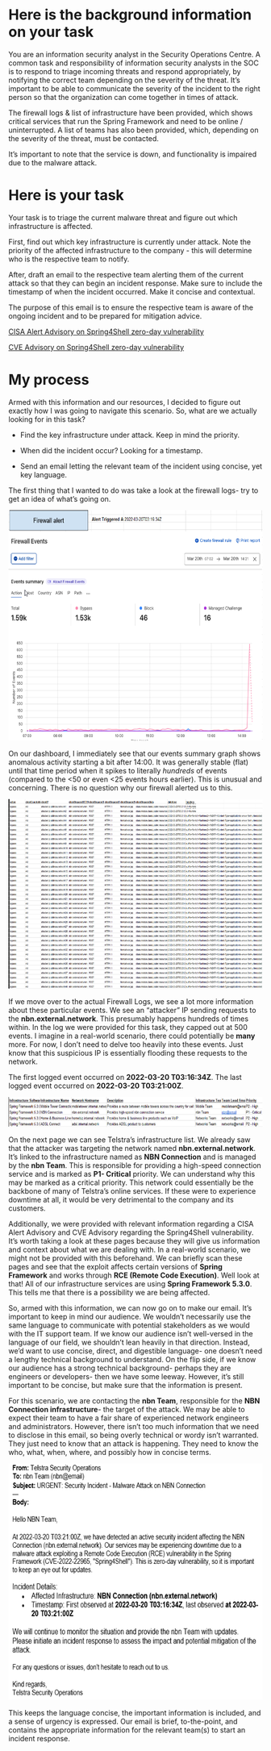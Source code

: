 # **Here is the background information on your task**

You are an information security analyst in the Security Operations Centre. A common task and responsibility of information security analysts in the SOC is to respond to triage incoming threats and respond appropriately, by notifying the correct team depending on the severity of the threat. It’s important to be able to communicate the severity of the incident to the right person so that the organization can come together in times of attack.

The firewall logs & list of infrastructure have been provided, which shows critical services that run the Spring Framework and need to be online / uninterrupted. A list of teams has also been provided, which, depending on the severity of the threat, must be contacted.

It’s important to note that the service is down, and functionality is impaired due to the malware attack.

# **Here is your task**

Your task is to triage the current malware threat and figure out which infrastructure is affected.

First, find out which key infrastructure is currently under attack. Note the priority of the affected infrastructure to the company - this will determine who is the respective team to notify.

After, draft an email to the respective team alerting them of the current attack so that they can begin an incident response. Make sure to include the timestamp of when the incident occurred. Make it concise and contextual.

The purpose of this email is to ensure the respective team is aware of the ongoing incident and to be prepared for mitigation advice.

[CISA Alert Advisory on Spring4Shell zero-day vulnerability](https://www.cisa.gov/news-events/alerts/2022/04/01/spring-releases-security-updates-addressing-spring4shell-and-spring)

[CVE Advisory on Spring4Shell zero-day vulnerability](https://spring.io/security/cve-2022-22965)

# **My process**

Armed with this information and our resources, I decided to figure out exactly how I was going to navigate this scenario. So, what are we actually looking for in this task?

- Find the key infrastructure under attack. Keep in mind the priority.

- When did the incident occur? Looking for a timestamp.

- Send an email letting the relevant team of the incident using concise, yet key language.

The first thing that I wanted to do was take a look at the firewall logs- try to get an idea of what’s going on.

<img src="media/media/image1.png" style="width:6.48958in;height:4.76042in" />

On our dashboard, I immediately see that our events summary graph shows anomalous activity starting a bit after 14:00. It was generally stable (flat) until that time period when it spikes to literally *hundreds* of events (compared to the \<50 or even \<25 events hours earlier). This is unusual and concerning. There is no question why our firewall alerted us to this.

<img src="media/media/image2.png" style="width:6.48958in;height:3.91667in" />

If we move over to the actual Firewall Logs, we see a lot more information about these particular events. We see an “attacker” IP sending requests to the **nbn.external.network**. This presumably happens hundreds of times within. In the log we were provided for this task, they capped out at 500 events. I imagine in a real-world scenario, there could potentially be **many** more. For now, I don’t need to delve too heavily into these events. Just know that this suspicious IP is essentially flooding these requests to the network.

The first logged event occurred on **2022-03-20 T03:16:34Z**. The last logged event occurred on **2022-03-20 T03:21:00Z**.

<img src="media/media/image3.png" style="width:6.48958in;height:0.61458in" />

On the next page we can see Telstra’s infrastructure list. We already saw that the attacker was targeting the network named **nbn.external.network**. It’s linked to the infrastructure named as **NBN Connection** and is managed by the **nbn Team**. This is responsible for providing a high-speed connection service and is marked as **P1- Critical** priority. We can understand why this may be marked as a critical priority. This network could essentially be the backbone of many of Telstra’s online services. If these were to experience downtime at all, it would be very detrimental to the company and its customers.

Additionally, we were provided with relevant information regarding a CISA Alert Advisory and CVE Advisory regarding the Spring4Shell vulnerability. It’s worth taking a look at these pages because they will give us information and context about what we are dealing with. In a real-world scenario, we might not be provided with this beforehand. We can briefly scan these pages and see that the exploit affects certain versions of **Spring Framework** and works through **RCE (Remote Code Execution)**. Well look at that! All of our infrastructure services are using **Spring Framework 5.3.0**. This tells me that there is a possibility we are being affected.

So, armed with this information, we can now go on to make our email. It’s important to keep in mind our audience. We wouldn’t necessarily use the same language to communicate with potential stakeholders as we would with the IT support team. If we know our audience isn’t well-versed in the language of our field, we shouldn’t lean heavily in that direction. Instead, we’d want to use concise, direct, and digestible language- one doesn’t need a lengthy technical background to understand. On the flip side, if we know our audience has a strong technical background- perhaps they are engineers or developers- then we have some leeway. However, it’s still important to be concise, but make sure that the information is present.

For this scenario, we are contacting the **nbn Team**, responsible for the **NBN Connection infrastructure**- the target of the attack. We may be able to expect their team to have a fair share of experienced network engineers and administrators. However, there isn’t too much information that we need to disclose in this email, so being overly technical or wordy isn’t warranted. They just need to know that an attack is happening. They need to know the who, what, when, where, and possibly how in concise terms.

<img src="media/media/image4.png" style="width:6.48958in;height:4.88542in" />

This keeps the language concise, the important information is included, and a sense of urgency is expressed. Our email is brief, to-the-point, and contains the appropriate information for the relevant team(s) to start an incident response.
